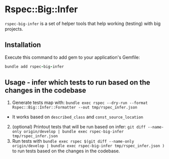# Rspec::Big::Infer

`rspec-big-infer` is a set of helper tools that help working (testing) with big projects.

## Installation

Execute this command to add gem to your application's Gemfile:

```ruby
bundle add rspec-big-infer
```

## Usage - infer which tests to run based on the changes in the codebase

1. Generate tests map with: `bundle exec rspec --dry-run --format Rspec::Big::Infer::Formatter --out tmp/rspec_infer.json`
  * It works based on `described_class` and `const_source_location`
2. (optional) Printout tests that will be run based on infer: `git diff --name-only origin/develop | bundle exec rspec-big-infer tmp/rspec_infer.json`
3. Run tests with `bundle exec rspec $(git diff --name-only origin/develop | bundle exec rspec-big-infer tmp/rspec_infer.json )` to run tests based on the changes in the codebase.
